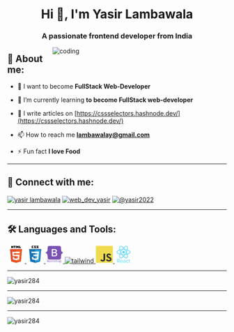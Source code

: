 <h1 align="center">Hi 👋, I'm Yasir Lambawala</h1>
<h3 align="center">A passionate frontend developer from India</h3>
<img src='https://media2.giphy.com/media/f3iwJFOVOwuy7K6FFw/giphy.gif?cid=ecf05e47ufnespy1x2655bxrahzr1fks8fhsiopwq34ow1f7&rid=giphy.gif&ct=g' alt='coding' width='400' align='right' />

## 🤗 About me:

- 🔭 I want to become **FullStack Web-Developer**

- 🌱 I’m currently learning **to become FullStack web-developer**

- 📝 I write articles on [https://cssselectors.hashnode.dev/](https://cssselectors.hashnode.dev/)

- 📫 How to reach me **lambawalay@gmail.com**

- ⚡ Fun fact **I love Food**

---

## 📡 Connect with me:

<p align="left">
<a href="https://linkedin.com/in/yasir lambawala" target="blank"><img align="center" src="https://raw.githubusercontent.com/rahuldkjain/github-profile-readme-generator/master/src/images/icons/Social/linked-in-alt.svg" alt="yasir lambawala" height="30" width="40" /></a>
<a href="https://instagram.com/web_dev_yasir" target="blank"><img align="center" src="https://raw.githubusercontent.com/rahuldkjain/github-profile-readme-generator/master/src/images/icons/Social/instagram.svg" alt="web_dev_yasir" height="30" width="40" /></a>
<a href="https://hashnode.com/@yasir2022" target="blank"><img align="center" src="https://raw.githubusercontent.com/rahuldkjain/github-profile-readme-generator/master/src/images/icons/Social/hashnode.svg" alt="@yasir2022" height="30" width="40" /></a>
</p>

---

## 🛠️ Languages and Tools:
<div align="left"> <a href="https://www.w3.org/html/" target="_blank" rel="noreferrer"> <img src="https://raw.githubusercontent.com/devicons/devicon/master/icons/html5/html5-original-wordmark.svg" alt="html5" width="40" height="40"/> </a> <a href="https://www.w3schools.com/css/" target="_blank" rel="noreferrer"> <img src="https://raw.githubusercontent.com/devicons/devicon/master/icons/css3/css3-original-wordmark.svg" alt="css3" width="40" height="40"/> </a> <a href="https://getbootstrap.com" target="_blank" rel="noreferrer"> <img src="https://raw.githubusercontent.com/devicons/devicon/master/icons/bootstrap/bootstrap-plain-wordmark.svg" alt="bootstrap" width="40" height="40"/> </a> <a href="https://tailwindcss.com/" target="_blank" rel="noreferrer"> <img src="https://www.vectorlogo.zone/logos/tailwindcss/tailwindcss-icon.svg" alt="tailwind" width="40" height="40"/> </a> <a href="https://developer.mozilla.org/en-US/docs/Web/JavaScript" target="_blank" rel="noreferrer"> <img src="https://raw.githubusercontent.com/devicons/devicon/master/icons/javascript/javascript-original.svg" alt="javascript" width="40" height="40"/> </a> <a href="https://reactjs.org/" target="_blank" rel="noreferrer"> <img src="https://raw.githubusercontent.com/devicons/devicon/master/icons/react/react-original-wordmark.svg" alt="react" width="40" height="40"/> </a> </div>

---

<div><img  src="https://github-readme-stats.vercel.app/api/top-langs?username=yasir284&show_icons=true&locale=en&layout=compact" alt="yasir284" /></div>

---

<div><img  src="https://github-readme-stats.vercel.app/api?username=yasir284&show_icons=true&locale=en" alt="yasir284" /></div>

---

<div><img  src="https://github-readme-streak-stats.herokuapp.com/?user=yasir284&" alt="yasir284" /></div>
